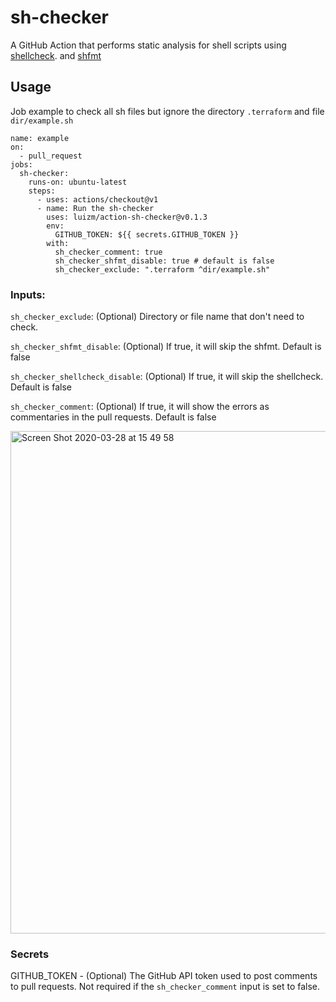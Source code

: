 # sh-checker

A GitHub Action that performs static analysis for shell scripts using [shellcheck](https://github.com/koalaman/shellcheck). and [shfmt](https://github.com/mvdan/sh)

## Usage

Job example to check all sh files but ignore the directory `.terraform` and file `dir/example.sh`

```
name: example
on:
  - pull_request
jobs:
  sh-checker:
    runs-on: ubuntu-latest
    steps:
      - uses: actions/checkout@v1
      - name: Run the sh-checker
        uses: luizm/action-sh-checker@v0.1.3
        env:
          GITHUB_TOKEN: ${{ secrets.GITHUB_TOKEN }}
        with:
          sh_checker_comment: true
          sh_checker_shfmt_disable: true # default is false
          sh_checker_exclude: ".terraform ^dir/example.sh"
```

### Inputs:

`sh_checker_exclude`: (Optional) Directory or file name that don't need to check.

`sh_checker_shfmt_disable`: (Optional) If true, it will skip the shfmt. Default is false

`sh_checker_shellcheck_disable`: (Optional) If true, it will skip the shellcheck. Default is false

`sh_checker_comment`: (Optional) If true, it will show the errors as commentaries in the pull requests. Default is false

<img width="804" alt="Screen Shot 2020-03-28 at 15 49 58" src="https://user-images.githubusercontent.com/6004689/77831164-3a4ea400-710c-11ea-85ae-778e1df3c469.png">

### Secrets

GITHUB_TOKEN - (Optional) The GitHub API token used to post comments to pull requests. Not required if the `sh_checker_comment` input is set to false.
